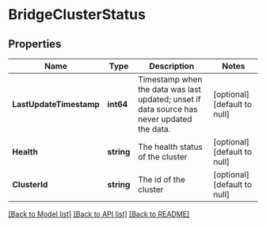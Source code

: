 # BridgeClusterStatus

## Properties
Name | Type | Description | Notes
------------ | ------------- | ------------- | -------------
**LastUpdateTimestamp** | **int64** | Timestamp when the data was last updated; unset if data source has never updated the data. | [optional] [default to null]
**Health** | **string** | The health status of the cluster | [optional] [default to null]
**ClusterId** | **string** | The id of the cluster | [optional] [default to null]

[[Back to Model list]](../README.md#documentation-for-models) [[Back to API list]](../README.md#documentation-for-api-endpoints) [[Back to README]](../README.md)

